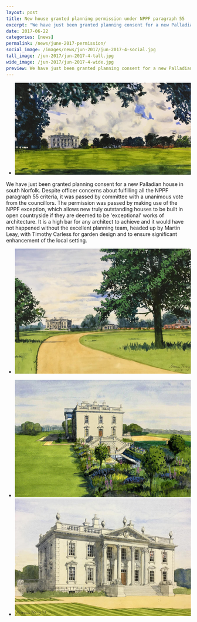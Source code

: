 ```yaml
---
layout: post
title: New house granted planning permission under NPPF paragraph 55
excerpt: "We have just been granted planning consent for a new Palladian house in south Norfolk, passed by committee with a unanimous vote."
date: 2017-06-22
categories: [news]
permalink: /news/june-2017-permission/
social_image: /images/news/jun-2017/jun-2017-4-social.jpg
tall_image: /jun-2017/jun-2017-4-tall.jpg
wide_image: /jun-2017/jun-2017-4-wide.jpg
preview: We have just been granted planning consent for a new Palladian house in south Norfolk ... passed by committee with a unanimous vote from the councillors.
---
```


<ul class="list">
	<li class="full">
		<a class="fancybox" rel="group" href="/images/news/jun-2017/house-in-norfolk-00.jpg" title="House in Norfolk">
			<img src="/images/news/jun-2017/jun-2017-4-social.jpg" class="featured-image" alt="House in Norfolk">
		</a>
	</li>
</ul>

<p>
	We have just been granted planning consent for a new Palladian house in south Norfolk. Despite officer concerns about fulfilling all the NPPF paragraph 55 criteria, it was passed by committee with a unanimous vote from the councillors. The permission was passed by making use of the NPPF exception, which allows new truly outstanding houses to be built in open countryside if they are deemed to be 'exceptional' works of architecture. It is a high bar for any architect to achieve and it would have not happened without the excellent planning team, headed up by Martin Leay, with Timothy Carless for garden design and to ensure significant enhancement of the local setting.
</p>

<ul class="list">
	<li class="full">
		<a class="fancybox" rel="group" href="/images/news/jun-2017/house-in-norfolk-01.jpg" title="House in Norfolk">
			<img src="/images/news/jun-2017/house-in-norfolk-01.jpg" alt="House in Norfolk">
		</a>
	</li>
</ul>

<ul class="list">
	<li class="half">
		<a class="fancybox" rel="group" href="/images/news/jun-2017/house-in-norfolk-02.jpg" title="House in Norfolk">
			<img src="/images/news/jun-2017/thumbs/house-in-norfolk-02.jpg" alt="House in Norfolk" />
		</a>
	</li>
	<li class="half">
		<a class="fancybox" rel="group" href="/images/news/jun-2017/house-in-norfolk-03.jpg" title="House in Norfolk">
			<img src="/images/news/jun-2017/thumbs/house-in-norfolk-03.jpg" alt="House in Norfolk" />
		</a>
	</li>
</ul>